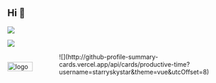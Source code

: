 ## Hi 👋
<p align="left"> 
  <img src="https://profile-counter.glitch.me/starryskystar/count.svg" />
</p>

<!-- github statistics -->

![](http://github-profile-summary-cards.vercel.app/api/cards/profile-details?username=starryskystar&theme=vue)

<div style="display: flex;">
  <img src="https://github-readme-stats.vercel.app/api?username=starryskystar" alt="logo" align="left" style="margin-top: 20px; width: 50%;" />
  ![](http://github-profile-summary-cards.vercel.app/api/cards/productive-time?username=starryskystar&theme=vue&utcOffset=8)
</div>

<!-- ![](https://visitor-badge.glitch.me/badge?page_id=starryskystar.starryskystar) -->

<!--
[![ReadMe Card](https://github-readme-stats.vercel.app/api/pin/?username=starryskystar&repo=leetCode-day-pratice&theme=buefy)](https://github.com/starryskystar/leetCode-day-pratice)

**singleBuck/singleBuck** is a ✨ _special_ ✨ repository because its `README.md` (this file) appears on your GitHub profile.

Here are some ideas to get you started:

- 🔭 I’m currently working on ...
- 🌱 I’m currently learning ...
- 👯 I’m looking to collaborate on ...
- 🤔 I’m looking for help with ...
- 💬 Ask me about ...
- 📫 How to reach me: ...
- 😄 Pronouns: ...
- ⚡ Fun fact: ...
-->
